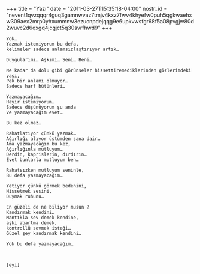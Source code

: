 +++
title = "Yazı"
date = "2011-03-27T15:35:18-04:00"
nostr_id = "nevent1qvzqqqr4guq3gamnwvaz7tmjv4kxz7fwv4khyefw0puh5qgkwaehxw309aex2mrp0yhxummnw3ezucnpdejqqg9e6upkvwsfgr68f5a08pvgjw80d2wuvc2d6qxgq4jcgjct5q30svrfhwd9"
+++

```
Yok…
Yazmak istemiyorum bu defa,
kelimeler sadece anlamsızlaştırıyor artık…

Duygularımı… Aşkımı… Seni… Beni…

Ne kadar da dolu gibi görünseler hissettiremediklerinden gözlerimdeki yaşı,
Pek bir anlamı olmuyor…
Sadece harf bütünleri…

Yazmayacağım…
Hayır istemiyorum…
Sadece düşünüyorum şu anda
Ve yazmayacağım evet…

Bu kez olmaz…

Rahatlatıyor çünkü yazmak…
Ağırlığı alıyor üstümden sana dair…
Ama yazmayacağım bu kez,
Ağırlığınla mutluyum…
Derdin, kaprislerin, dırdırın…
Evet bunlarla mutluyum ben…

Rahatsızken mutluyum seninle,
Bu defa yazmayacağım…

Yetiyor çünkü görmek bedenini,
Hissetmek sesini,
Duymak ruhunu…

En güzeli de ne biliyor musun ?
Kandırmak kendini…
Mantıkla sev demek kendine,
aşkı abartma demek,
kontrollü sevmek isteği…
Güzel şey kandırmak kendini…

Yok bu defa yazmayacağım…



[eyi]
```
